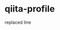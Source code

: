 # qiita-profile

<!-- begin line of qiita profile -->
replaced line
<!-- end line of qiita profile -->
